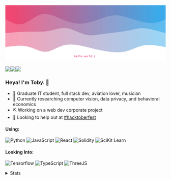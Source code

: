 <img src="https://github.com/influous/influous/blob/main/header.svg" />

<a href="mailto:influous@mailbox.org"><img src="https://img.shields.io/badge/Mail-black?style=flat&logo=maildotru&labelColor=black" align="left" /></a>
<a href="https://github.com/influous"><img src="https://img.shields.io/badge/Website-black?style=flat&logo=metrodeparis&labelColor=black" align="left" /></a>
<a href="https://linkedin.com/in/tobias-weber-1002"><img src="https://img.shields.io/badge/LinkedIn-black?style=flat&logo=linkedin&labelColor=black" align="left" /></a>
<br />

### Heya! I'm Toby. 👋

- 👾 Graduate IT student, full stack dev, aviation lover, musician
- 📓 Currently researching computer vision, data privacy, and behavioral economics
- ⛏ Working on a web dev corporate project
- 🌱 Looking to help out at [#hacktoberfest](https://github.com/topics/hacktoberfest)

#### Using:
![Python](https://img.shields.io/badge/Python-434CB9?style=for-the-badge&logo=python&logoColor=white) ![JavaScript](https://img.shields.io/badge/JavaScript-6541A3?style=for-the-badge&logo=javascript&logoColor=white) ![React](https://img.shields.io/badge/React-86368E?style=for-the-badge&logo=react&logoColor=white) ![Solidity](https://img.shields.io/badge/Solidity-A82B78?style=for-the-badge&logo=solidity&logoColor=white) ![SciKit Learn](https://img.shields.io/badge/scikit_learn-C91F62?style=for-the-badge&logo=scikit-learn&logoColor=white)

#### Looking Into:
![Tensorflow](https://img.shields.io/badge/TensorFlow-434CB9?style=for-the-badge&logo=tensorflow&logoColor=white) ![TypeScript](https://img.shields.io/badge/TypeScript-6541A3?style=for-the-badge&logo=typescript&logoColor=white) ![ThreeJS](https://img.shields.io/badge/ThreeJs-86368E?style=for-the-badge&logo=three.js&logoColor=white)

<details>
  <summary>Stats</summary>
  <br />
    <img align="right" width="325" src="https://github.com/influous/influous/blob/main/devcard.svg" alt="influous' DevCard" />
    <img align="center" width="460"src="https://github-readme-stats.vercel.app/api/wakatime?username=influous&theme=radical&text_color=fff" alt="influous' WakaTime activity" />
  <img align="center" width="460" height="300" src="https://github-readme-stats.vercel.app/api?username=influous&theme=radical&show_icons=true&text_color=fff&custom_title=influous' GitHub stats" alt="influous' GitHub stats" />
